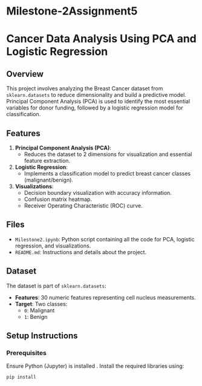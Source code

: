 # Milestone-2Assignment5
# Cancer Data Analysis Using PCA and Logistic Regression

## **Overview**
This project involves analyzing the Breast Cancer dataset from `sklearn.datasets` to reduce dimensionality and build a predictive model. Principal Component Analysis (PCA) is used to identify the most essential variables for donor funding, followed by a logistic regression model for classification.

## **Features**
1. **Principal Component Analysis (PCA)**: 
   - Reduces the dataset to 2 dimensions for visualization and essential feature extraction.
2. **Logistic Regression**: 
   - Implements a classification model to predict breast cancer classes (malignant/benign).
3. **Visualizations**:
   - Decision boundary visualization with accuracy information.
   - Confusion matrix heatmap.
   - Receiver Operating Characteristic (ROC) curve.

## **Files**
- `Milestone2.ipynb`: Python script containing all the code for PCA, logistic regression, and visualizations.
- `README.md`: Instructions and details about the project.


## **Dataset**
The dataset is part of `sklearn.datasets`:
- **Features**: 30 numeric features representing cell nucleus measurements.
- **Target**: Two classes: 
  - `0`: Malignant 
  - `1`: Benign

## **Setup Instructions**

### **Prerequisites**
Ensure Python (Jupyter) is installed . Install the required libraries using:
```cmd
pip install 
